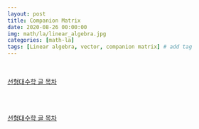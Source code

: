 ```yaml
---
layout: post
title: Companion Matrix
date: 2020-08-26 00:00:00
img: math/la/linear_algebra.jpg
categories: [math-la] 
tags: [Linear algebra, vector, companion matrix] # add tag
---
```


<br>

[선형대수학 글 목차](https://gaussian37.github.io/math-la-table/)

<br>



<br>

[선형대수학 글 목차](https://gaussian37.github.io/math-la-table/)

<br>

